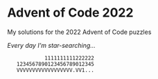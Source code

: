# Advent of Code 2022

My solutions for the 2022 Advent of Code puzzles

_Every day I'm star-searching..._

```
            1111111111222222
   1234567890123456789012345
   VVVVVVVVVVVVVVVVVV.VV1...
```
